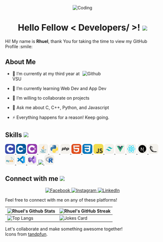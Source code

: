 <p align="center">
  <img align="center" alt="Coding" width="500" src="https://cdn.dribbble.com/users/1277312/screenshots/14733298/media/39b1045e593737587dd60e42c8422d1f.gif" >

</p>
<h1 align="center"> Hello Fellow < Developers/ >! <img src = "https://raw.githubusercontent.com/MartinHeinz/MartinHeinz/master/wave.gif" width = 30px> </h1>
<p align='center'>
  <div size='20px'> Hi! My name is <strong>Rhuel</strong>, thank You for taking the time to view my GitHub Profile :smile: 
</div>
</p>



<h2> About Me</h2>

<img width="50%" align="right" alt="Github" src="https://raw.githubusercontent.com/onimur/.github/master/.resources/git-header.svg" />

- 🔭 I’m currently at my third year at VSU
  
- 🌱 I’m currently learning Web Dev and App Dev
  
- 👯 I’m willing to collaborate on projects
  
- 💬 Ask me about C, C++, Python, and Javascript
  
- ⚡ Everything happens for a reason! Keep going.

  
<h2> Skills <img src = "https://media2.giphy.com/media/QssGEmpkyEOhBCb7e1/giphy.gif?cid=ecf05e47a0n3gi1bfqntqmob8g9aid1oyj2wr3ds3mg700bl&rid=giphy.gif" width = 32px> </h2>
<a href=https://github.com/VSUrhuel?tab=repositories  > <img width ='32px' src ='https://raw.githubusercontent.com/tandpfun/skill-icons/65dea6c4eaca7da319e552c09f4cf5a9a8dab2c8/icons/C.svg'> </a>
<a href=https://github.com/VSUrhuel?tab=repositories > <img width ='32px' src ='https://raw.githubusercontent.com/tandpfun/skill-icons/65dea6c4eaca7da319e552c09f4cf5a9a8dab2c8/icons/CPP.svg'> </a>
<a href=https://github.com/VSUrhuel?tab=repositories > <img width ='32px' src ='https://raw.githubusercontent.com/tandpfun/skill-icons/65dea6c4eaca7da319e552c09f4cf5a9a8dab2c8/icons/CS.svg'> </a>
<a href=https://github.com/VSUrhuel?tab=repositories > <img width ='32px' src ='https://raw.githubusercontent.com/tandpfun/skill-icons/65dea6c4eaca7da319e552c09f4cf5a9a8dab2c8/icons/Java-Light.svg'> </a>
<a href=https://github.com/VSUrhuel?tab=repositories > <img width ='32px' src ='https://raw.githubusercontent.com/tandpfun/skill-icons/65dea6c4eaca7da319e552c09f4cf5a9a8dab2c8/icons/Python-Light.svg'> </a>
<a href=https://github.com/VSUrhuel?tab=repositories> <img width ='32px' src ='https://raw.githubusercontent.com/tandpfun/skill-icons/65dea6c4eaca7da319e552c09f4cf5a9a8dab2c8/icons/PHP-Light.svg'> </a>
<a href=https://github.com/VSUrhuel?tab=repositories > <img width ='32px' src ='https://raw.githubusercontent.com/tandpfun/skill-icons/65dea6c4eaca7da319e552c09f4cf5a9a8dab2c8/icons/HTML.svg'> </a>
<a href=https://github.com/VSUrhuel?tab=repositories > <img width ='32px' src ='https://raw.githubusercontent.com/tandpfun/skill-icons/65dea6c4eaca7da319e552c09f4cf5a9a8dab2c8/icons/CSS.svg'> </a>
<a href=https://github.com/VSUrhuel?tab=repositories> <img width ='32px' src ='https://raw.githubusercontent.com/tandpfun/skill-icons/65dea6c4eaca7da319e552c09f4cf5a9a8dab2c8/icons/JavaScript.svg'> </a>
<a href=https://github.com/VSUrhuel?tab=repositories > <img width ='32px' src ='https://raw.githubusercontent.com/tandpfun/skill-icons/65dea6c4eaca7da319e552c09f4cf5a9a8dab2c8/icons/TailwindCSS-Light.svg'> </a>
<a href=https://github.com/VSUrhuel?tab=repositories > <img width ='32px' src ='https://raw.githubusercontent.com/tandpfun/skill-icons/65dea6c4eaca7da319e552c09f4cf5a9a8dab2c8/icons/VueJS-Light.svg'> </a>
<a href=https://github.com/VSUrhuel?tab=repositories > <img width ='32px' src ='https://raw.githubusercontent.com/tandpfun/skill-icons/65dea6c4eaca7da319e552c09f4cf5a9a8dab2c8/icons/React-Light.svg'> </a>
<a href=https://github.com/VSUrhuel?tab=repositories > <img width ='32px' src ='https://raw.githubusercontent.com/tandpfun/skill-icons/65dea6c4eaca7da319e552c09f4cf5a9a8dab2c8/icons/NextJS-Light.svg'> </a>
<a href=https://github.com/VSUrhuel?tab=repositories > <img width ='32px' src ='https://raw.githubusercontent.com/tandpfun/skill-icons/65dea6c4eaca7da319e552c09f4cf5a9a8dab2c8/icons/Flask-Light.svg'> </a>
<a href=https://github.com/VSUrhuel?tab=repositories > <img width ='32px' src ='https://raw.githubusercontent.com/tandpfun/skill-icons/65dea6c4eaca7da319e552c09f4cf5a9a8dab2c8/icons/MySQL-Light.svg'> </a>
<a href=https://github.com/VSUrhuel?tab=repositories > <img width ='32px' src ='https://raw.githubusercontent.com/tandpfun/skill-icons/65dea6c4eaca7da319e552c09f4cf5a9a8dab2c8/icons/VSCode-Light.svg'> </a>
<a href=https://github.com/VSUrhuel?tab=repositories > <img width ='32px' src ='https://raw.githubusercontent.com/tandpfun/skill-icons/65dea6c4eaca7da319e552c09f4cf5a9a8dab2c8/icons/VisualStudio-Light.svg'> </a>
<a href=https://github.com/VSUrhuel?tab=repositories > <img width ='32px' src ='https://raw.githubusercontent.com/tandpfun/skill-icons/65dea6c4eaca7da319e552c09f4cf5a9a8dab2c8/icons/Sublime-Light.svg'> </a>
<a href=https://github.com/VSUrhuel?tab=repositories > <img width ='32px' src ='https://raw.githubusercontent.com/tandpfun/skill-icons/65dea6c4eaca7da319e552c09f4cf5a9a8dab2c8/icons/R-Light.svg'> </a>


<h2 align="left">
  Connect with me 
  <img src="https://raw.githubusercontent.com/ShahriarShafin/ShahriarShafin/main/Assets/handshake.gif" width="100px">
</h2>

<p align="center">
  <a href="https://www.facebook.com/johnrhuel.laurente">
    <img src="https://img.shields.io/badge/Facebook-1877F2?style=flat-square&logo=facebook&logoColor=white" alt="Facebook">
  </a>
  <a href="https://www.instagram.com/rhuelski29/">
    <img src="https://img.shields.io/badge/Instagram-E4405F?style=flat-square&logo=instagram&logoColor=white" alt="Instagram">
  </a>
  <a href="https://www.linkedin.com/in/john-rhuel-laurente-181357248/">
    <img src="https://img.shields.io/badge/LinkedIn-0077B5?style=flat-square&logo=linkedin&logoColor=white" alt="LinkedIn">
  </a>
</p>

Feel free to connect with me on any of these platforms! 



| ![Rhuel's Github Stats](https://github-readme-stats.vercel.app/api?username=VSUrhuel&theme=tokyonight&show_icons=true&hide_border=true&count_private=true) | ![Rhuel's GitHub Streak](https://github-readme-streak-stats.herokuapp.com/?user=VSUrhuel&theme=tokyonight&hide_border=true) |
| --- | --- |
| ![Top Langs](https://github-readme-stats.vercel.app/api/top-langs/?username=VSUrhuel&theme=tokyonight&show_icons=true&hide_border=true&layout=compact) | ![Jokes Card](https://readme-jokes.vercel.app/api?hideBorder) |

<!-- Markdown -->




Let's collaborate and make something awesome together! <br>
Icons from [tandpfun](https://github.com/tandpfun).

